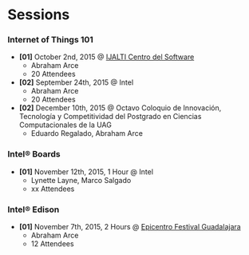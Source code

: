 Sessions
==

### Internet of Things 101
- __[01]__ October 2nd, 2015 @ [IJALTI Centro del Software](http://ijalti.org.mx/parque/centro-del-software/)
  - Abraham Arce
  - 20 Attendees
- __[02]__ September 24th, 2015 @ Intel
  - Abraham Arce
  - 20 Attendees
- __[02]__ December 10th, 2015 @ Octavo Coloquio de Innovación, Tecnología y Competitividad del Postgrado en Ciencias Computacionales de la UAG
  - Eduardo Regalado, Abraham Arce

### Intel® Boards
- __[01]__ November 12th, 2015, 1 Hour @ Intel
  - Lynette Layne, Marco Salgado
  - xx Attendees

### Intel® Edison
- __[01]__ November 7th, 2015, 2 Hours @ [Epicentro Festival Guadalajara](http://www.epicentrofestival.com/)
  - Abraham Arce
  - 12 Attendees
